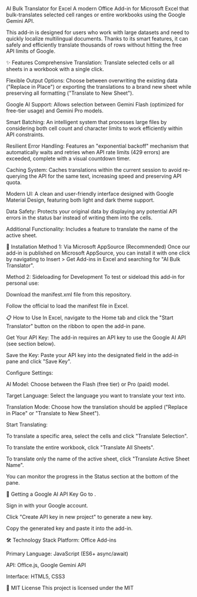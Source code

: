 AI Bulk Translator for Excel
A modern Office Add-in for Microsoft Excel that bulk-translates selected cell ranges or entire workbooks using the Google Gemini API.

This add-in is designed for users who work with large datasets and need to quickly localize multilingual documents. Thanks to its smart features, it can safely and efficiently translate thousands of rows without hitting the free API limits of Google.

✨ Features
Comprehensive Translation: Translate selected cells or all sheets in a workbook with a single click.

Flexible Output Options: Choose between overwriting the existing data ("Replace in Place") or exporting the translations to a brand new sheet while preserving all formatting ("Translate to New Sheet").

Google AI Support: Allows selection between Gemini Flash (optimized for free-tier usage) and Gemini Pro models.

Smart Batching: An intelligent system that processes large files by considering both cell count and character limits to work efficiently within API constraints.

Resilient Error Handling: Features an "exponential backoff" mechanism that automatically waits and retries when API rate limits (429 errors) are exceeded, complete with a visual countdown timer.

Caching System: Caches translations within the current session to avoid re-querying the API for the same text, increasing speed and preserving API quota.

Modern UI: A clean and user-friendly interface designed with Google Material Design, featuring both light and dark theme support.

Data Safety: Protects your original data by displaying any potential API errors in the status bar instead of writing them into the cells.

Additional Functionality: Includes a feature to translate the name of the active sheet.

🚀 Installation
Method 1: Via Microsoft AppSource (Recommended)
Once our add-in is published on Microsoft AppSource, you can install it with one click by navigating to Insert > Get Add-ins in Excel and searching for "AI Bulk Translator".

Method 2: Sideloading for Development
To test or sideload this add-in for personal use:

Download the manifest.xml file from this repository.

Follow the official  to load the manifest file in Excel.

📋 How to Use
In Excel, navigate to the Home tab and click the "Start Translator" button on the ribbon to open the add-in pane.

Get Your API Key: The add-in requires an API key to use the Google AI API (see section below).

Save the Key: Paste your API key into the designated field in the add-in pane and click "Save Key".

Configure Settings:

AI Model: Choose between the Flash (free tier) or Pro (paid) model.

Target Language: Select the language you want to translate your text into.

Translation Mode: Choose how the translation should be applied ("Replace in Place" or "Translate to New Sheet").

Start Translating:

To translate a specific area, select the cells and click "Translate Selection".

To translate the entire workbook, click "Translate All Sheets".

To translate only the name of the active sheet, click "Translate Active Sheet Name".

You can monitor the progress in the Status section at the bottom of the pane.

🔑 Getting a Google AI API Key
Go to .

Sign in with your Google account.

Click "Create API key in new project" to generate a new key.

Copy the generated key and paste it into the add-in.

🛠️ Technology Stack
Platform: Office Add-ins

Primary Language: JavaScript (ES6+ async/await)

API: Office.js, Google Gemini API

Interface: HTML5, CSS3

📜 MIT License
This project is licensed under the MIT
